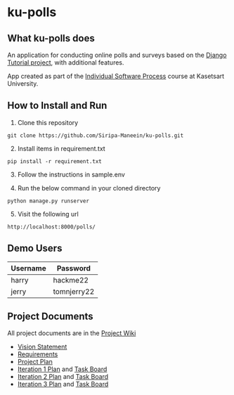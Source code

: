 # ku-polls

## What ku-polls does
An application for conducting online polls and surveys based
on the [Django Tutorial project][django-tutorial], with
additional features.

App created as part of the [Individual Software Process](
https://cpske.github.io/ISP) course at Kasetsart University.

## How to Install and Run

1. Clone this repository
```
git clone https://github.com/Siripa-Maneein/ku-polls.git
```

2. Install items in requirement.txt
```
pip install -r requirement.txt
```

3. Follow the instructions in sample.env

4. Run the below command in your cloned directory
```
python manage.py runserver
```

5. Visit the following url
```
http://localhost:8000/polls/
```

## Demo Users
| Username  | Password  |
|-----------|-----------|
|   harry   | hackme22 |
|   jerry   | tomnjerry22 |

## Project Documents

All project documents are in the [Project Wiki](../../wiki/Home)

- [Vision Statement](../../wiki/Vision%20Statement)
- [Requirements](../../wiki/Requirements)
- [Project Plan](../../wiki/Development%20Plan)
- [Iteration 1 Plan](../../wiki/Iteration%201%20Plan) and [Task Board](https://github.com/users/Siripa-Maneein/projects/7/views/1?layout=board) 
- [Iteration 2 Plan](../../wiki/Iteration%202%20Plan) and [Task Board](https://github.com/users/Siripa-Maneein/projects/7/views/5)
- [Iteration 3 Plan](../../wiki/Iteration%203%20Plan) and [Task Board](https://github.com/users/Siripa-Maneein/projects/7/views/7)

[django-tutorial]: https://docs.djangoproject.com/en/4.1/intro/tutorial01/
